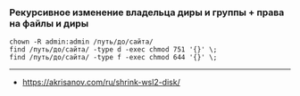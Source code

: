 
### Рекурсивное изменение владельца диры и группы + права на файлы и диры

```
chown -R admin:admin /путь/до/сайта/
find /путь/до/сайта/ -type d -exec chmod 751 '{}' \;
find /путь/до/сайта/ -type f -exec chmod 644 '{}' \;
```

---

- https://akrisanov.com/ru/shrink-wsl2-disk/